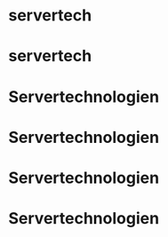 # servertech
# servertech
# Servertechnologien
# Servertechnologien
# Servertechnologien
# Servertechnologien
